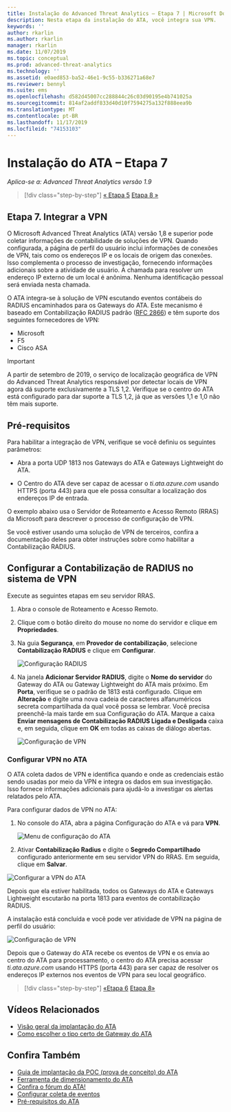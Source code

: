 ```yaml
---
title: Instalação do Advanced Threat Analytics – Etapa 7 | Microsoft Docs
description: Nesta etapa da instalação do ATA, você integra sua VPN.
keywords: ''
author: rkarlin
ms.author: rkarlin
manager: rkarlin
ms.date: 11/07/2019
ms.topic: conceptual
ms.prod: advanced-threat-analytics
ms.technology: ''
ms.assetid: e0aed853-ba52-46e1-9c55-b336271a68e7
ms.reviewer: bennyl
ms.suite: ems
ms.openlocfilehash: d582d45007cc288844c26c03d90195e4b741025a
ms.sourcegitcommit: 814af2addf833d40d10f7594275a132f888eea9b
ms.translationtype: MT
ms.contentlocale: pt-BR
ms.lasthandoff: 11/17/2019
ms.locfileid: "74153103"
---
```

# <a name="install-ata---step-7"></a>Instalação do ATA – Etapa 7

*Aplica-se a: Advanced Threat Analytics versão 1.9*

> [!div class="step-by-step"]
> [« Etapa 5](install-ata-step5.md)
> [Etapa 8 »](install-ata-step7.md)

## <a name="step-7-integrate-vpn"></a>Etapa 7. Integrar a VPN

O Microsoft Advanced Threat Analytics (ATA) versão 1,8 e superior pode coletar informações de contabilidade de soluções de VPN. Quando configurada, a página de perfil do usuário inclui informações de conexões de VPN, tais como os endereços IP e os locais de origem das conexões. Isso complementa o processo de investigação, fornecendo informações adicionais sobre a atividade de usuário. A chamada para resolver um endereço IP externo de um local é anônima. Nenhuma identificação pessoal será enviada nesta chamada.

O ATA integra-se à solução de VPN escutando eventos contábeis do RADIUS encaminhados para os Gateways do ATA. Este mecanismo é baseado em Contabilização RADIUS padrão ([RFC 2866](https://tools.ietf.org/html/rfc2866)) e têm suporte dos seguintes fornecedores de VPN:

-   Microsoft
-   F5
-   Cisco ASA

> [!IMPORTANT]
> A partir de setembro de 2019, o serviço de localização geográfica de VPN do Advanced Threat Analytics responsável por detectar locais de VPN agora dá suporte exclusivamente a TLS 1,2. Verifique se o centro do ATA está configurado para dar suporte a TLS 1,2, já que as versões 1,1 e 1,0 não têm mais suporte.   

## <a name="prerequisites"></a>Pré-requisitos

Para habilitar a integração de VPN, verifique se você definiu os seguintes parâmetros:

-   Abra a porta UDP 1813 nos Gateways do ATA e Gateways Lightweight do ATA.

-   O Centro do ATA deve ser capaz de acessar o *ti.ata.azure.com* usando HTTPS (porta 443) para que ele possa consultar a localização dos endereços IP de entrada.

O exemplo abaixo usa o Servidor de Roteamento e Acesso Remoto (RRAS) da Microsoft para descrever o processo de configuração de VPN.

Se você estiver usando uma solução de VPN de terceiros, confira a documentação deles para obter instruções sobre como habilitar a Contabilização RADIUS.

## <a name="configure-radius-accounting-on-the-vpn-system"></a>Configurar a Contabilização de RADIUS no sistema de VPN

Execute as seguintes etapas em seu servidor RRAS.
 
1.  Abra o console de Roteamento e Acesso Remoto.
2.  Clique com o botão direito do mouse no nome do servidor e clique em **Propriedades**.
3.  Na guia **Segurança**, em **Provedor de contabilização**, selecione **Contabilização RADIUS** e clique em **Configurar**.

    ![Configuração RADIUS](./media/radius-setup.png)

4.  Na janela **Adicionar Servidor RADIUS**, digite o **Nome do servidor** do Gateway do ATA ou Gateway Lightweight do ATA mais próximo. Em **Porta**, verifique se o padrão de 1813 está configurado. Clique em **Alteração** e digite uma nova cadeia de caracteres alfanuméricos secreta compartilhada da qual você possa se lembrar. Você precisa preenchê-la mais tarde em sua Configuração do ATA. Marque a caixa **Enviar mensagens de Contabilização RADIUS Ligada e Desligada** caixa e, em seguida, clique em **OK** em todas as caixas de diálogo abertas.
 
     ![Configuração de VPN](./media/vpn-set-accounting.png)
     
### <a name="configure-vpn-in-ata"></a>Configurar VPN no ATA

O ATA coleta dados de VPN e identifica quando e onde as credenciais estão sendo usadas por meio da VPN e integra os dados em sua investigação. Isso fornece informações adicionais para ajudá-lo a investigar os alertas relatados pelo ATA.

Para configurar dados de VPN no ATA:

1. No console do ATA, abra a página Configuração do ATA e vá para **VPN**.
 
   ![Menu de configuração do ATA](./media/config-menu.png)

2. Ativar **Contabilização Radius** e digite o **Segredo Compartilhado** configurado anteriormente em seu servidor VPN do RRAS. Em seguida, clique em **Salvar**.
 

  ![Configurar a VPN do ATA](./media/vpn.png)


Depois que ela estiver habilitada, todos os Gateways do ATA e Gateways Lightweight escutarão na porta 1813 para eventos de contabilização RADIUS. 

A instalação está concluída e você pode ver atividade de VPN na página de perfil do usuário:
 
   ![Configuração de VPN](./media/vpn-user.png)

Depois que o Gateway do ATA recebe os eventos de VPN e os envia ao centro do ATA para processamento, o centro do ATA precisa acessar *ti.ata.azure.com* usando HTTPS (porta 443) para ser capaz de resolver os endereços IP externos nos eventos de VPN para seu local geográfico.




> [!div class="step-by-step"]
> [«Etapa 6](install-ata-step5.md)
> [Etapa 8»](install-ata-step7.md)



## <a name="related-videos"></a>Vídeos Relacionados
- [Visão geral da implantação do ATA](https://channel9.msdn.com/Shows/Microsoft-Security/Overview-of-ATA-Deployment-in-10-Minutes)
- [Como escolher o tipo certo de Gateway do ATA](https://channel9.msdn.com/Shows/Microsoft-Security/ATA-Deployment-Choose-the-Right-Gateway-Type)


## <a name="see-also"></a>Confira Também
- [Guia de implantação da POC (prova de conceito) do ATA](https://aka.ms/atapoc)
- [Ferramenta de dimensionamento do ATA](https://aka.ms/aatpsizingtool)
- [Confira o fórum do ATA!](https://social.technet.microsoft.com/Forums/security/home?forum=mata)
- [Configurar coleta de eventos](configure-event-collection.md)
- [Pré-requisitos do ATA](ata-prerequisites.md)

